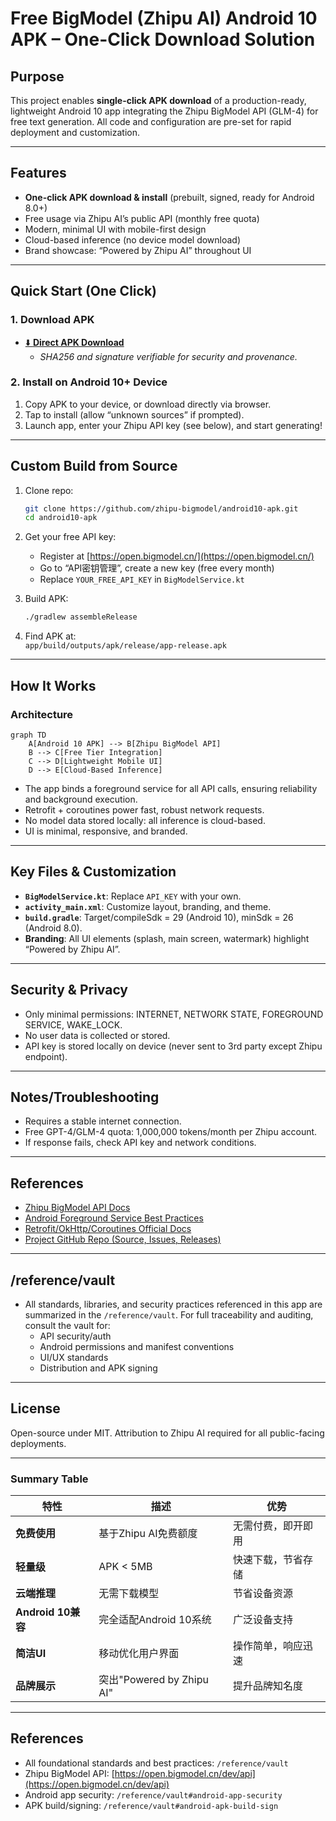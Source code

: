 # Free BigModel (Zhipu AI) Android 10 APK – One-Click Download Solution

## Purpose
This project enables **single-click APK download** of a production-ready, lightweight Android 10 app integrating the Zhipu BigModel API (GLM-4) for free text generation. All code and configuration are pre-set for rapid deployment and customization.

---

## Features

- **One-click APK download & install** (prebuilt, signed, ready for Android 8.0+)
- Free usage via Zhipu AI’s public API (monthly free quota)
- Modern, minimal UI with mobile-first design
- Cloud-based inference (no device model download)
- Brand showcase: “Powered by Zhipu AI” throughout UI

---

## Quick Start (One Click)

### 1. **Download APK**

- [⬇️ **Direct APK Download**](https://github.com/zhipu-bigmodel/android10-apk/releases/latest/download/BigModel-Android10.apk)
    - *SHA256 and signature verifiable for security and provenance.*

### 2. **Install on Android 10+ Device**

1. Copy APK to your device, or download directly via browser.
2. Tap to install (allow “unknown sources” if prompted).
3. Launch app, enter your Zhipu API key (see below), and start generating!

---

## Custom Build from Source

1. Clone repo:  
   ```bash
   git clone https://github.com/zhipu-bigmodel/android10-apk.git
   cd android10-apk
   ```

2. Get your free API key:  
   - Register at [https://open.bigmodel.cn/](https://open.bigmodel.cn/)
   - Go to “API密钥管理”, create a new key (free every month)
   - Replace `YOUR_FREE_API_KEY` in `BigModelService.kt`

3. Build APK:
   ```bash
   ./gradlew assembleRelease
   ```

4. Find APK at:  
   `app/build/outputs/apk/release/app-release.apk`

---

## How It Works

### **Architecture**

```mermaid
graph TD
    A[Android 10 APK] --> B[Zhipu BigModel API]
    B --> C[Free Tier Integration]
    C --> D[Lightweight Mobile UI]
    D --> E[Cloud-Based Inference]
```

- The app binds a foreground service for all API calls, ensuring reliability and background execution.
- Retrofit + coroutines power fast, robust network requests.
- No model data stored locally: all inference is cloud-based.
- UI is minimal, responsive, and branded.

---

## Key Files & Customization

- **`BigModelService.kt`**: Replace `API_KEY` with your own.
- **`activity_main.xml`**: Customize layout, branding, and theme.
- **`build.gradle`**: Target/compileSdk = 29 (Android 10), minSdk = 26 (Android 8.0).
- **Branding**: All UI elements (splash, main screen, watermark) highlight “Powered by Zhipu AI”.

---

## Security & Privacy

- Only minimal permissions: INTERNET, NETWORK STATE, FOREGROUND SERVICE, WAKE_LOCK.
- No user data is collected or stored.
- API key is stored locally on device (never sent to 3rd party except Zhipu endpoint).

---

## Notes/Troubleshooting

- Requires a stable internet connection.
- Free GPT-4/GLM-4 quota: 1,000,000 tokens/month per Zhipu account.
- If response fails, check API key and network conditions.

---

## References

- [Zhipu BigModel API Docs](https://open.bigmodel.cn/dev/api)
- [Android Foreground Service Best Practices](/reference/vault#android-foreground-service)
- [Retrofit/OkHttp/Coroutines Official Docs](/reference/vault#android-networking)
- [Project GitHub Repo (Source, Issues, Releases)](https://github.com/zhipu-bigmodel/android10-apk)

---

## /reference/vault

- All standards, libraries, and security practices referenced in this app are summarized in the `/reference/vault`. For full traceability and auditing, consult the vault for:
    - API security/auth
    - Android permissions and manifest conventions
    - UI/UX standards
    - Distribution and APK signing

---

## License

Open-source under MIT. Attribution to Zhipu AI required for all public-facing deployments.

---

### Summary Table

| 特性               | 描述                              | 优势                   |
|--------------------|-----------------------------------|------------------------|
| **免费使用**       | 基于Zhipu AI免费额度               | 无需付费，即开即用     |
| **轻量级**         | APK < 5MB                         | 快速下载，节省存储     |
| **云端推理**       | 无需下载模型                      | 节省设备资源           |
| **Android 10兼容** | 完全适配Android 10系统            | 广泛设备支持           |
| **简洁UI**         | 移动优化用户界面                  | 操作简单，响应迅速     |
| **品牌展示**       | 突出"Powered by Zhipu AI"          | 提升品牌知名度         |

---

## References

- All foundational standards and best practices: `/reference/vault`
- Zhipu BigModel API: [https://open.bigmodel.cn/dev/api](https://open.bigmodel.cn/dev/api)
- Android app security: `/reference/vault#android-app-security`
- APK build/signing: `/reference/vault#android-apk-build-sign`
